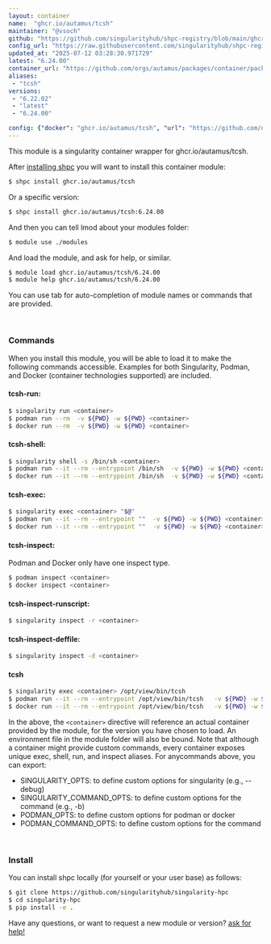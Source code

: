 ```yaml
---
layout: container
name:  "ghcr.io/autamus/tcsh"
maintainer: "@vsoch"
github: "https://github.com/singularityhub/shpc-registry/blob/main/ghcr.io/autamus/tcsh/container.yaml"
config_url: "https://raw.githubusercontent.com/singularityhub/shpc-registry/main/ghcr.io/autamus/tcsh/container.yaml"
updated_at: "2025-07-12 03:28:30.971729"
latest: "6.24.00"
container_url: "https://github.com/orgs/autamus/packages/container/package/tcsh"
aliases:
 - "tcsh"
versions:
 - "6.22.02"
 - "latest"
 - "6.24.00"

config: {"docker": "ghcr.io/autamus/tcsh", "url": "https://github.com/orgs/autamus/packages/container/package/tcsh", "maintainer": "@vsoch", "description": "", "latest": {"6.24.00": "sha256:831d9880c678e9c38e1ea777dcc4fa96b9618016a3b9dee53ba72df7d2901010"}, "tags": {"6.22.02": "sha256:4c38a838e2139498164279b214c80acc45637c24ecd098fc725b80bbf94094c8", "latest": "sha256:831d9880c678e9c38e1ea777dcc4fa96b9618016a3b9dee53ba72df7d2901010", "6.24.00": "sha256:831d9880c678e9c38e1ea777dcc4fa96b9618016a3b9dee53ba72df7d2901010"}, "aliases": {"tcsh": "/opt/view/bin/tcsh"}}
---
```


This module is a singularity container wrapper for ghcr.io/autamus/tcsh.

After [installing shpc](#install) you will want to install this container module:


```bash
$ shpc install ghcr.io/autamus/tcsh
```

Or a specific version:

```bash
$ shpc install ghcr.io/autamus/tcsh:6.24.00
```

And then you can tell lmod about your modules folder:

```bash
$ module use ./modules
```

And load the module, and ask for help, or similar.

```bash
$ module load ghcr.io/autamus/tcsh/6.24.00
$ module help ghcr.io/autamus/tcsh/6.24.00
```

You can use tab for auto-completion of module names or commands that are provided.

<br>

### Commands

When you install this module, you will be able to load it to make the following commands accessible.
Examples for both Singularity, Podman, and Docker (container technologies supported) are included.

#### tcsh-run:

```bash
$ singularity run <container>
$ podman run --rm  -v ${PWD} -w ${PWD} <container>
$ docker run --rm  -v ${PWD} -w ${PWD} <container>
```

#### tcsh-shell:

```bash
$ singularity shell -s /bin/sh <container>
$ podman run --it --rm --entrypoint /bin/sh  -v ${PWD} -w ${PWD} <container>
$ docker run --it --rm --entrypoint /bin/sh  -v ${PWD} -w ${PWD} <container>
```

#### tcsh-exec:

```bash
$ singularity exec <container> "$@"
$ podman run --it --rm --entrypoint ""  -v ${PWD} -w ${PWD} <container> "$@"
$ docker run --it --rm --entrypoint ""  -v ${PWD} -w ${PWD} <container> "$@"
```

#### tcsh-inspect:

Podman and Docker only have one inspect type.

```bash
$ podman inspect <container>
$ docker inspect <container>
```

#### tcsh-inspect-runscript:

```bash
$ singularity inspect -r <container>
```

#### tcsh-inspect-deffile:

```bash
$ singularity inspect -d <container>
```


#### tcsh

```bash
$ singularity exec <container> /opt/view/bin/tcsh
$ podman run --it --rm --entrypoint /opt/view/bin/tcsh   -v ${PWD} -w ${PWD} <container> -c " $@"
$ docker run --it --rm --entrypoint /opt/view/bin/tcsh   -v ${PWD} -w ${PWD} <container> -c " $@"
```



In the above, the `<container>` directive will reference an actual container provided
by the module, for the version you have chosen to load. An environment file in the
module folder will also be bound. Note that although a container
might provide custom commands, every container exposes unique exec, shell, run, and
inspect aliases. For anycommands above, you can export:

 - SINGULARITY_OPTS: to define custom options for singularity (e.g., --debug)
 - SINGULARITY_COMMAND_OPTS: to define custom options for the command (e.g., -b)
 - PODMAN_OPTS: to define custom options for podman or docker
 - PODMAN_COMMAND_OPTS: to define custom options for the command

<br>

### Install

You can install shpc locally (for yourself or your user base) as follows:

```bash
$ git clone https://github.com/singularityhub/singularity-hpc
$ cd singularity-hpc
$ pip install -e .
```

Have any questions, or want to request a new module or version? [ask for help!](https://github.com/singularityhub/singularity-hpc/issues)